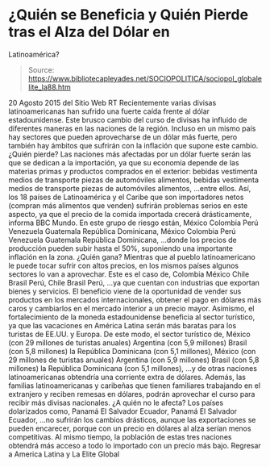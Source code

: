 # ¿Quién se Beneficia y Quién Pierde tras el Alza del Dólar en 
Latinoamérica?

> Source: https://www.bibliotecapleyades.net/SOCIOPOLITICA/sociopol_globalelite_la88.htm

20 Agosto 2015
del Sitio Web RT
Recientemente varias divisas latinoamericanas han sufrido una fuerte caída frente al dólar estadounidense. Este brusco cambio del curso de divisas ha influido de diferentes maneras en las naciones de la región.
Incluso en un mismo país hay sectores que pueden aprovecharse de un dólar más fuerte, pero también hay ámbitos que sufrirán con la inflación que supone este cambio.
¿Quién pierde? Las naciones más afectadas por un dólar fuerte serán las que se dedican a la importación, ya que su economía depende de las materias primas y productos comprados en el exterior:
bebidas vestimenta medios de transporte piezas de automóviles alimentos,
bebidas
vestimenta
medios de transporte
piezas de automóviles
alimentos,
...entre ellos.
Así, los 18 países de Latinoamérica y el Caribe que son importadores netos (compran más alimentos que venden) sufrirán problemas serios en este aspecto, ya que el precio de la comida importada crecerá drásticamente, informa BBC Mundo.
En este grupo de riesgo están,
México Colombia Perú Venezuela Guatemala República Dominicana,
México
Colombia
Perú
Venezuela
Guatemala
República Dominicana,
...donde los precios de producción pueden subir hasta el 50%, suponiendo una importante inflación en la zona.
¿Quién gana? Mientras que al pueblo latinoamericano le puede tocar sufrir con altos precios, en los mismos países algunos sectores lo van a aprovechar.
Este es el caso de,
Colombia México Chile Brasil Perú,
Chile
Brasil
Perú,
...ya que cuentan con industrias que exportan bienes y servicios.
El beneficio viene de la oportunidad de vender sus productos en los mercados internacionales, obtener el pago en dólares más caros y cambiarlos en el mercado interior a un precio mayor. Asimismo, el fortalecimiento de la moneda estadounidense beneficia al sector turístico, ya que las vacaciones en América Latina serán más baratas para los turistas de EE.UU. y Europa.
De este modo, el sector turístico de,
México (con 29 millones de turistas anuales) Argentina (con 5,9 millones) Brasil (con 5,8 millones) la República Dominicana (con 5,1 millones),
México (con 29 millones de turistas anuales)
Argentina (con 5,9 millones)
Brasil (con 5,8 millones)
la República Dominicana (con 5,1 millones),
...y de otras naciones latinoamericanas obtendría una corriente extra de dólares. Además, las familias latinoamericanas y caribeñas que tienen familiares trabajando en el extranjero y reciben remesas en dólares, podrán aprovechar el curso para recibir más divisas nacionales.
¿A quién no le afecta? Los países dolarizados como,
Panamá El Salvador Ecuador,
Panamá
El Salvador
Ecuador,
...no sufrirán los cambios drásticos, aunque las exportaciones se pueden encarecer, porque con un precio en dólares al alza serían menos competitivas.
Al mismo tiempo, la población de estas tres naciones obtendrá más acceso a todo lo importado con un precio más bajo.
Regresar a America Latina y La Elite Global
